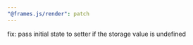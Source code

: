 ```yaml
---
"@frames.js/render": patch
---
```


fix: pass initial state to setter if the storage value is undefined
